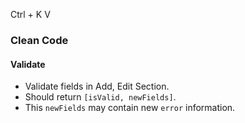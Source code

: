Ctrl + K V
### Clean Code
#### Validate
- Validate fields in Add, Edit Section. 
- Should return `[isValid, newFields]`. 
- This `newFields` may contain new `error` information.